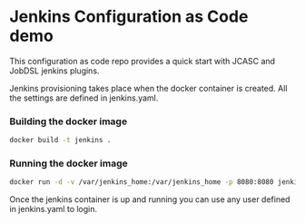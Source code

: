 # Jenkins Configuration as Code demo

This configuration as code repo provides a quick start with JCASC and JobDSL jenkins plugins.

Jenkins provisioning takes place when the docker container is created. All the settings are defined in jenkins.yaml. 

### Building the docker image
```bash
docker build -t jenkins .
```

### Running the docker image
```bash
docker run -d -v /var/jenkins_home:/var/jenkins_home -p 8080:8080 jenkins
```
Once the jenkins container is up and running you can use any user defined in jenkins.yaml to login.
